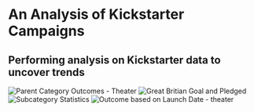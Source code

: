 # An Analysis of Kickstarter Campaigns
Performing analysis on Kickstarter data to uncover trends 
---

![Parent Category Outcomes - Theater](https://user-images.githubusercontent.com/83077836/155929552-15076739-3d85-4077-9441-311d3965da24.png)
![Great Britian Goal and Pledged](https://user-images.githubusercontent.com/83077836/155929554-574a81c8-10d0-4578-8ed2-854f8de1ec0a.png)
![Subcategory Statistics](https://user-images.githubusercontent.com/83077836/155929556-e4bab2a7-38ba-49dd-8fd3-2ba3d1ef3642.png)
![Outcome based on Launch Date - theater](https://user-images.githubusercontent.com/83077836/155929557-6e19422e-1b84-4336-8f30-9244e0b95485.png)
